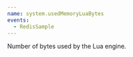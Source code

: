 ```yaml
---
name: system.usedMemoryLuaBytes
events:
  - RedisSample
---
```


Number of bytes used by the Lua engine.